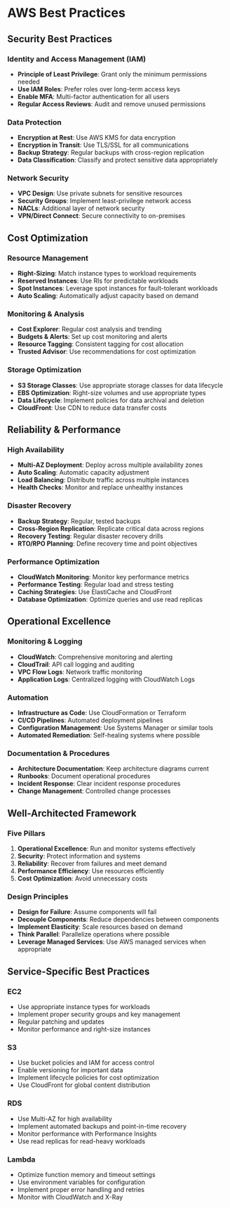 # AWS Best Practices

## Security Best Practices

### Identity and Access Management (IAM)
- **Principle of Least Privilege**: Grant only the minimum permissions needed
- **Use IAM Roles**: Prefer roles over long-term access keys
- **Enable MFA**: Multi-factor authentication for all users
- **Regular Access Reviews**: Audit and remove unused permissions

### Data Protection
- **Encryption at Rest**: Use AWS KMS for data encryption
- **Encryption in Transit**: Use TLS/SSL for all communications
- **Backup Strategy**: Regular backups with cross-region replication
- **Data Classification**: Classify and protect sensitive data appropriately

### Network Security
- **VPC Design**: Use private subnets for sensitive resources
- **Security Groups**: Implement least-privilege network access
- **NACLs**: Additional layer of network security
- **VPN/Direct Connect**: Secure connectivity to on-premises

## Cost Optimization

### Resource Management
- **Right-Sizing**: Match instance types to workload requirements
- **Reserved Instances**: Use RIs for predictable workloads
- **Spot Instances**: Leverage spot instances for fault-tolerant workloads
- **Auto Scaling**: Automatically adjust capacity based on demand

### Monitoring & Analysis
- **Cost Explorer**: Regular cost analysis and trending
- **Budgets & Alerts**: Set up cost monitoring and alerts
- **Resource Tagging**: Consistent tagging for cost allocation
- **Trusted Advisor**: Use recommendations for cost optimization

### Storage Optimization
- **S3 Storage Classes**: Use appropriate storage classes for data lifecycle
- **EBS Optimization**: Right-size volumes and use appropriate types
- **Data Lifecycle**: Implement policies for data archival and deletion
- **CloudFront**: Use CDN to reduce data transfer costs

## Reliability & Performance

### High Availability
- **Multi-AZ Deployment**: Deploy across multiple availability zones
- **Auto Scaling**: Automatic capacity adjustment
- **Load Balancing**: Distribute traffic across multiple instances
- **Health Checks**: Monitor and replace unhealthy instances

### Disaster Recovery
- **Backup Strategy**: Regular, tested backups
- **Cross-Region Replication**: Replicate critical data across regions
- **Recovery Testing**: Regular disaster recovery drills
- **RTO/RPO Planning**: Define recovery time and point objectives

### Performance Optimization
- **CloudWatch Monitoring**: Monitor key performance metrics
- **Performance Testing**: Regular load and stress testing
- **Caching Strategies**: Use ElastiCache and CloudFront
- **Database Optimization**: Optimize queries and use read replicas

## Operational Excellence

### Monitoring & Logging
- **CloudWatch**: Comprehensive monitoring and alerting
- **CloudTrail**: API call logging and auditing
- **VPC Flow Logs**: Network traffic monitoring
- **Application Logs**: Centralized logging with CloudWatch Logs

### Automation
- **Infrastructure as Code**: Use CloudFormation or Terraform
- **CI/CD Pipelines**: Automated deployment pipelines
- **Configuration Management**: Use Systems Manager or similar tools
- **Automated Remediation**: Self-healing systems where possible

### Documentation & Procedures
- **Architecture Documentation**: Keep architecture diagrams current
- **Runbooks**: Document operational procedures
- **Incident Response**: Clear incident response procedures
- **Change Management**: Controlled change processes

## Well-Architected Framework

### Five Pillars
1. **Operational Excellence**: Run and monitor systems effectively
2. **Security**: Protect information and systems
3. **Reliability**: Recover from failures and meet demand
4. **Performance Efficiency**: Use resources efficiently
5. **Cost Optimization**: Avoid unnecessary costs

### Design Principles
- **Design for Failure**: Assume components will fail
- **Decouple Components**: Reduce dependencies between components
- **Implement Elasticity**: Scale resources based on demand
- **Think Parallel**: Parallelize operations where possible
- **Leverage Managed Services**: Use AWS managed services when appropriate

## Service-Specific Best Practices

### EC2
- Use appropriate instance types for workloads
- Implement proper security groups and key management
- Regular patching and updates
- Monitor performance and right-size instances

### S3
- Use bucket policies and IAM for access control
- Enable versioning for important data
- Implement lifecycle policies for cost optimization
- Use CloudFront for global content distribution

### RDS
- Use Multi-AZ for high availability
- Implement automated backups and point-in-time recovery
- Monitor performance with Performance Insights
- Use read replicas for read-heavy workloads

### Lambda
- Optimize function memory and timeout settings
- Use environment variables for configuration
- Implement proper error handling and retries
- Monitor with CloudWatch and X-Ray
